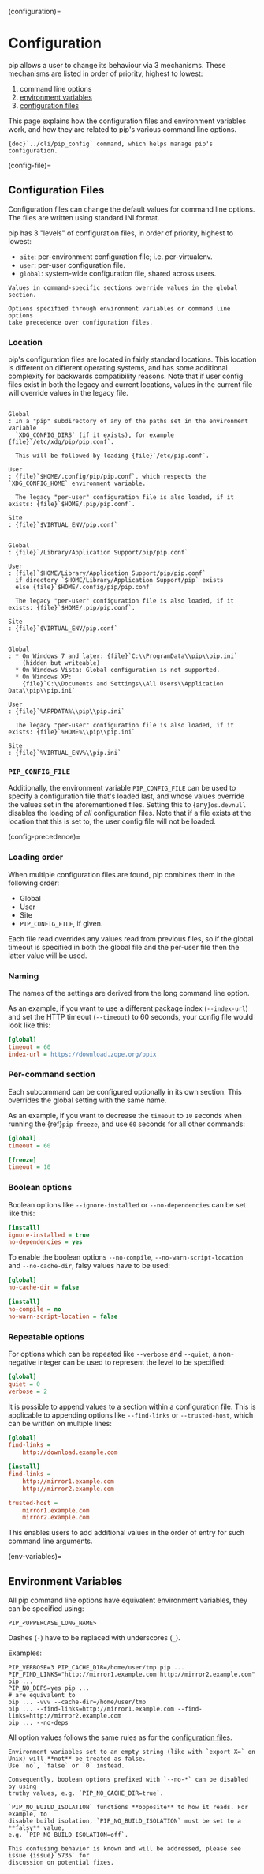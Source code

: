 (configuration)=

# Configuration

pip allows a user to change its behaviour via 3 mechanisms.
These mechanisms are listed in order of priority, highest to lowest:

1. command line options
2. [environment variables](env-variables)
3. [configuration files](config-file)

This page explains how the configuration files and environment variables work,
and how they are related to pip's various command line options.

```{seealso}
{doc}`../cli/pip_config` command, which helps manage pip's configuration.
```

(config-file)=

## Configuration Files

Configuration files can change the default values for command line options.
The files are written using standard INI format.

pip has 3 "levels" of configuration files, in order of priority, highest to lowest:

- `site`: per-environment configuration file; i.e. per-virtualenv.
- `user`: per-user configuration file.
- `global`: system-wide configuration file, shared across users.

```{important}
Values in command-specific sections override values in the global section.

Options specified through environment variables or command line options
take precedence over configuration files.
```

### Location

pip's configuration files are located in fairly standard locations. This
location is different on different operating systems, and has some additional
complexity for backwards compatibility reasons. Note that if user config files
exist in both the legacy and current locations, values in the current file
will override values in the legacy file.

```{tab} Unix

Global
: In a "pip" subdirectory of any of the paths set in the environment variable
  `XDG_CONFIG_DIRS` (if it exists), for example {file}`/etc/xdg/pip/pip.conf`.

  This will be followed by loading {file}`/etc/pip.conf`.

User
: {file}`$HOME/.config/pip/pip.conf`, which respects the `XDG_CONFIG_HOME` environment variable.

  The legacy "per-user" configuration file is also loaded, if it exists: {file}`$HOME/.pip/pip.conf`.

Site
: {file}`$VIRTUAL_ENV/pip.conf`
```

```{tab} MacOS

Global
: {file}`/Library/Application Support/pip/pip.conf`

User
: {file}`$HOME/Library/Application Support/pip/pip.conf`
  if directory `$HOME/Library/Application Support/pip` exists
  else {file}`$HOME/.config/pip/pip.conf`

  The legacy "per-user" configuration file is also loaded, if it exists: {file}`$HOME/.pip/pip.conf`.

Site
: {file}`$VIRTUAL_ENV/pip.conf`
```

```{tab} Windows

Global
: * On Windows 7 and later: {file}`C:\\ProgramData\\pip\\pip.ini`
    (hidden but writeable)
  * On Windows Vista: Global configuration is not supported.
  * On Windows XP:
    {file}`C:\\Documents and Settings\\All Users\\Application Data\\pip\\pip.ini`

User
: {file}`%APPDATA%\\pip\\pip.ini`

  The legacy "per-user" configuration file is also loaded, if it exists: {file}`%HOME%\\pip\\pip.ini`

Site
: {file}`%VIRTUAL_ENV%\\pip.ini`
```

### `PIP_CONFIG_FILE`

Additionally, the environment variable `PIP_CONFIG_FILE` can be used to specify
a configuration file that's loaded last, and whose values override the values
set in the aforementioned files. Setting this to {any}`os.devnull`
disables the loading of _all_ configuration files. Note that if a file exists
at the location that this is set to, the user config file will not be loaded.

(config-precedence)=

### Loading order

When multiple configuration files are found, pip combines them in the following
order:

- Global
- User
- Site
- `PIP_CONFIG_FILE`, if given.

Each file read overrides any values read from previous files, so if the
global timeout is specified in both the global file and the per-user file
then the latter value will be used.

### Naming

The names of the settings are derived from the long command line option.

As an example, if you want to use a different package index (`--index-url`) and
set the HTTP timeout (`--timeout`) to 60 seconds, your config file would
look like this:

```ini
[global]
timeout = 60
index-url = https://download.zope.org/ppix
```

### Per-command section

Each subcommand can be configured optionally in its own section. This overrides
the global setting with the same name.

As an example, if you want to decrease the `timeout` to `10` seconds when
running the {ref}`pip freeze`, and use `60` seconds for all other commands:

```ini
[global]
timeout = 60

[freeze]
timeout = 10
```

### Boolean options

Boolean options like `--ignore-installed` or `--no-dependencies` can be set
like this:

```ini
[install]
ignore-installed = true
no-dependencies = yes
```

To enable the boolean options `--no-compile`, `--no-warn-script-location` and
`--no-cache-dir`, falsy values have to be used:

```ini
[global]
no-cache-dir = false

[install]
no-compile = no
no-warn-script-location = false
```

### Repeatable options

For options which can be repeated like `--verbose` and `--quiet`, a
non-negative integer can be used to represent the level to be specified:

```ini
[global]
quiet = 0
verbose = 2
```

It is possible to append values to a section within a configuration file. This
is applicable to appending options like `--find-links` or `--trusted-host`,
which can be written on multiple lines:

```ini
[global]
find-links =
    http://download.example.com

[install]
find-links =
    http://mirror1.example.com
    http://mirror2.example.com

trusted-host =
    mirror1.example.com
    mirror2.example.com
```

This enables users to add additional values in the order of entry for such
command line arguments.

(env-variables)=

## Environment Variables

All pip command line options have equivalent environment variables,
they can be specified using:
```shell
PIP_<UPPERCASE_LONG_NAME>
```

Dashes (`-`) have to be replaced with underscores (`_`).

Examples:

```shell
PIP_VERBOSE=3 PIP_CACHE_DIR=/home/user/tmp pip ...
PIP_FIND_LINKS="http://mirror1.example.com http://mirror2.example.com" pip ...
PIP_NO_DEPS=yes pip ...
# are equivalent to
pip ... -vvv --cache-dir=/home/user/tmp
pip ... --find-links=http://mirror1.example.com --find-links=http://mirror2.example.com
pip ... --no-deps
```

All option values follows the same rules as for the [configuration files](config-file).

```{note}
Environment variables set to an empty string (like with `export X=` on Unix) will **not** be treated as false.
Use `no`, `false` or `0` instead.

Consequently, boolean options prefixed with `--no-*` can be disabled by using
truthy values, e.g. `PIP_NO_CACHE_DIR=true`.
```

```{warning}
`PIP_NO_BUILD_ISOLATION` functions **opposite** to how it reads. For example, to
disable build isolation, `PIP_NO_BUILD_ISOLATION` must be set to a **falsy** value,
e.g. `PIP_NO_BUILD_ISOLATION=off`.

This confusing behavior is known and will be addressed, please see issue {issue}`5735` for
discussion on potential fixes.
```
